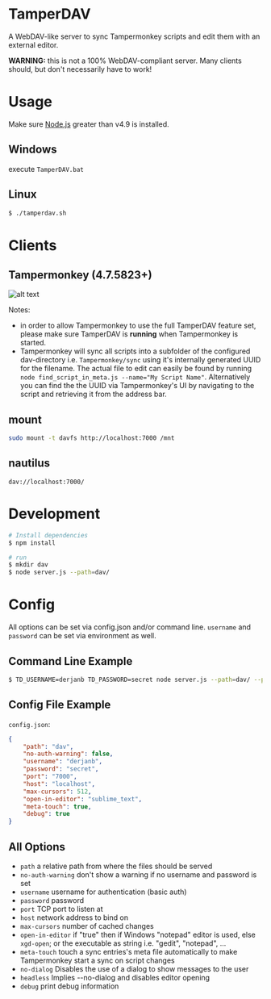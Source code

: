 TamperDAV
=============

A WebDAV-like server to sync Tampermonkey scripts and edit them with an external editor.

**WARNING:** this is not a 100% WebDAV-compliant server. Many clients should, but don't necessarily have to work!


# Usage

Make sure [Node.js](https://nodejs.org/) greater than v4.9 is installed.

## Windows

execute ```TamperDAV.bat```

## Linux

``` sh
$ ./tamperdav.sh
```


# Clients

## Tampermonkey (4.7.5823+)

![alt text](https://user-images.githubusercontent.com/767504/42598819-a1fb04a0-855d-11e8-8b42-a86abf577d82.png)

Notes:
 * in order to allow Tampermonkey to use the full TamperDAV feature set, please make sure TamperDAV is **running** when Tampermonkey is started.
 * Tampermonkey will sync all scripts into a subfolder of the configured dav-directory i.e. ```Tampermonkey/sync``` using it's internally generated UUID for the filename. The actual file to edit can easily be found by running `node find_script_in_meta.js --name="My Script Name"`. Alternatively you can find the the UUID via Tampermonkey's UI by navigating to the script and retrieving it from the address bar.

## mount

``` sh
sudo mount -t davfs http://localhost:7000 /mnt
```

## nautilus

``` dav://localhost:7000/ ```


# Development

``` sh
# Install dependencies
$ npm install

# run
$ mkdir dav
$ node server.js --path=dav/
```


# Config

All options can be set via config.json and/or command line. ```username``` and ```password``` can be set via environment as well.

## Command Line Example


``` sh
$ TD_USERNAME=derjanb TD_PASSWORD=secret node server.js --path=dav/ --port=6000
```

## Config File Example

```config.json```:
``` json
{
    "path": "dav",
    "no-auth-warning": false,
    "username": "derjanb",
    "password": "secret",
    "port": "7000",
    "host": "localhost",
    "max-cursors": 512,
    "open-in-editor": "sublime_text",
    "meta-touch": true,
    "debug": true
}
```

## All Options

 - ```path``` a relative path from where the files should be served
 - ```no-auth-warning``` don't show a warning if no username and password is set
 - ```username``` username for authentication (basic auth)
 - ```password``` password
 - ```port``` TCP port to listen at
 - ```host``` network address to bind on
 - ```max-cursors``` number of cached changes
 - ```open-in-editor``` if "true" then if Windows "notepad" editor is used, else ```xgd-open```; or the executable as string i.e. "gedit", "notepad", ...
 - ```meta-touch``` touch a sync entries's meta file automatically to make Tampermonkey start a sync on script changes
 - ```no-dialog``` Disables the use of a dialog to show messages to the user
 - ```headless``` Implies --no-dialog and disables editor opening
 - ```debug``` print debug information
